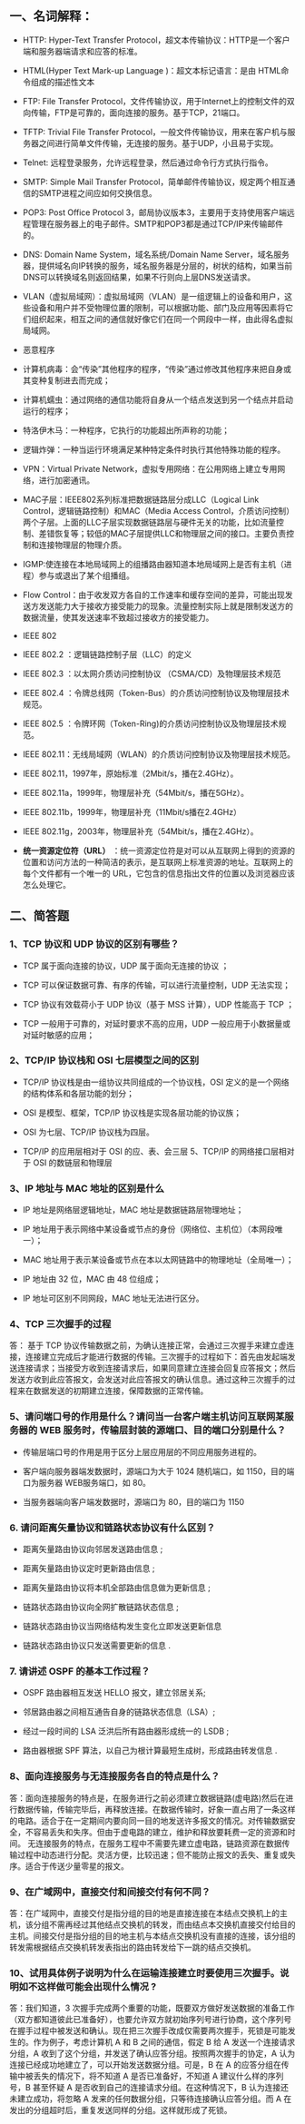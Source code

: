 ## 一、名词解释：

- HTTP: Hyper-Text Transfer Protocol，超文本传输协议：HTTP是一个客户端和服务器端请求和应答的标准。

- HTML(Hyper Text Mark-up Language )：超文本标记语言：是由 HTML命令组成的描述性文本

- FTP: File Transfer Protocol，文件传输协议，用于Internet上的控制文件的双向传输，FTP是可靠的，面向连接的服务。基于TCP，21端口。

- TFTP: Trivial File Transfer Protocol，一般文件传输协议，用来在客户机与服务器之间进行简单文件传输，无连接的服务。基于UDP，小且易于实现。

- Telnet: 远程登录服务，允许远程登录，然后通过命令行方式执行指令。

- SMTP: Simple Mail Transfer Protocol，简单邮件传输协议，规定两个相互通信的SMTP进程之间应如何交换信息。

- POP3: Post Office Protocol 3，邮局协议版本3，主要用于支持使用客户端远程管理在服务器上的电子邮件。SMTP和POP3都是通过TCP/IP来传输邮件的。

- DNS: Domain Name System，域名系统/Domain Name Server，域名服务器，提供域名向IP转换的服务，域名服务器是分层的，树状的结构，如果当前DNS可以转换域名则返回结果，如果不行则向上层DNS发送请求。

- VLAN（虚拟局域网）：虚拟局域网（VLAN）是一组逻辑上的设备和用户，这些设备和用户并不受物理位置的限制，可以根据功能、部门及应用等因素将它们组织起来，相互之间的通信就好像它们在同一个网段中一样，由此得名虚拟局域网。

- 恶意程序 

- 计算机病毒：会“传染”其他程序的程序，“传染”通过修改其他程序来把自身或其变种复制进去而完成；

- 计算机蠕虫：通过网络的通信功能将自身从一个结点发送到另一个结点并启动运行的程序；

- 特洛伊木马：一种程序，它执行的功能超出所声称的功能；

- 逻辑炸弹：一种当运行环境满足某种特定条件时执行其他特殊功能的程序。

- VPN：Virtual Private Network，虚拟专用网络：在公用网络上建立专用网络，进行加密通讯。

- MAC子层：IEEE802系列标准把数据链路层分成LLC（Logical Link Control，逻辑链路控制）和MAC（Media Access Control，介质访问控制）两个子层。上面的LLC子层实现数据链路层与硬件无关的功能，比如流量控制、差错恢复等；较低的MAC子层提供LLC和物理层之间的接口。主要负责控制和连接物理层的物理介质。

- IGMP:使连接在本地局域网上的组播路由器知道本地局域网上是否有主机（进程）参与或退出了某个组播组。

- Flow Control：由于收发双方各自的工作速率和缓存空间的差异，可能出现发送方发送能力大于接收方接受能力的现象。流量控制实际上就是限制发送方的数据流量，使其发送速率不致超过接收方的接受能力。

- IEEE 802 

- IEEE 802.2 ：逻辑链路控制子层（LLC）的定义

- IEEE 802.3 ：以太网介质访问控制协议 （CSMA/CD）及物理层技术规范

- IEEE 802.4 ：令牌总线网（Token-Bus）的介质访问控制协议及物理层技术规范。

- IEEE 802.5 ：令牌环网（Token-Ring)的介质访问控制协议及物理层技术规范。

- IEEE 802.11：无线局域网（WLAN）的介质访问控制协议及物理层技术规范。

- IEEE 802.11，1997年，原始标准（2Mbit/s，播在2.4GHz）。

- IEEE 802.11a，1999年，物理层补充（54Mbit/s，播在5GHz）。

- IEEE 802.11b，1999年，物理层补充（11Mbit/s播在2.4GHz）

- IEEE 802.11g，2003年，物理层补充（54Mbit/s，播在2.4GHz）。

- **统一资源定位符（URL）** ：统一资源定位符是对可以从互联网上得到的资源的位置和访问方法的一种简洁的表示，是互联网上标准资源的地址。互联网上的每个文件都有一个唯一的 URL，它包含的信息指出文件的位置以及浏览器应该怎么处理它。



## 二、简答题

### 1、TCP 协议和 UDP 协议的区别有哪些？

- TCP 属于面向连接的协议，UDP 属于面向无连接的协议 ；

- TCP 可以保证数据可靠、有序的传输，可以进行流量控制，UDP 无法实现；

- TCP 协议有效载荷小于 UDP 协议（基于 MSS 计算），UDP 性能高于 TCP ；

- TCP 一般用于可靠的，对延时要求不高的应用，UDP 一般应用于小数据量或对延时敏感的应用；

### 2、TCP/IP 协议栈和 OSI 七层模型之间的区别

- TCP/IP 协议栈是由一组协议共同组成的一个协议栈，OSI 定义的是一个网络的结构体系和各层功能的划分；

- OSI 是模型、框架，TCP/IP 协议栈是实现各层功能的协议族；

- OSI 为七层、TCP/IP 协议栈为四层。

- TCP/IP 的应用层相对于 OSI 的应、表、会三层 5、TCP/IP 的网络接口层相对于 OSI 的数链层和物理层

### 3、IP 地址与 MAC 地址的区别是什么

- IP 地址是网络层逻辑地址，MAC 地址是数据链路层物理地址；

- IP 地址用于表示网络中某设备或节点的身份（网络位、主机位）（本网段唯一）；

- MAC 地址用于表示某设备或节点在本以太网链路中的物理地址（全局唯一）；

- IP 地址由 32 位，MAC 由 48 位组成；

- IP 地址可区别不同网段，MAC 地址无法进行区分。

### 4、TCP 三次握手的过程

答： 基于 TCP 协议传输数据之前，为确认连接正常，会通过三次握手来建立虚连接，连接建立完成后才能进行数据的传输。三次握手的过程如下：首先由发起端发送连接请求；当接受方收到连接请求后，如果同意建立连接会回复应答报文；然后发送方收到此应答报文，会发送对此应答报文的确认信息。通过这种三次握手的过程来在数据发送的初期建立连接，保障数据的正常传输。

### 5、请问端口号的作用是什么？请问当一台客户端主机访问互联网某服务器的 WEB 服务时，传输层封装的源端口、目的端口分别是什么？

- 传输层端口号的作用是用于区分上层应用层的不同应用服务进程的。

- 客户端向服务器端发数据时，源端口为大于 1024 随机端口，如 1150，目的端口为服务器 WEB服务端口，如 80。

- 当服务器端向客户端发数据时，源端口为 80，目的端口为 1150

### 6. 请问距离矢量协议和链路状态协议有什么区别？

- 距离矢量路由协议向邻居发送路由信息 ;

- 距离矢量路由协议定时更新路由信息 ;

- 距离矢量路由协议将本机全部路由信息做为更新信息 ;

- 链路状态路由协议向全网扩散链路状态信息 ;

- 链路状态路由协议当网络结构发生变化立即发送更新信息

- 链路状态路由协议只发送需要更新的信息 .

### 7. 请讲述 OSPF 的基本工作过程？

- OSPF 路由器相互发送 HELLO 报文，建立邻居关系;

- 邻居路由器之间相互通告自身的链路状态信息（LSA）;

- 经过一段时间的 LSA 泛洪后所有路由器形成统一的 LSDB ;

- 路由器根据 SPF 算法，以自己为根计算最短生成树，形成路由转发信息 .

### 8、面向连接服务与无连接服务各自的特点是什么？

答：面向连接服务的特点是，在服务进行之前必须建立数据链路(虚电路)然后在进行数据传输，传输完毕后，再释放连接。在数据传输时，好象一直占用了一条这样的电路。适合于在一定期间内要向同一目的地发送许多报文的情况。对传输数据安全，不容易丢失和失序。但由于虚电路的建立，维护和释放要耗费一定的资源和时间。
无连接服务的特点，在服务工程中不需要先建立虚电路，链路资源在数据传输过程中动态进行分配。灵活方便，比较迅速；但不能防止报文的丢失、重复或失序。适合于传送少量零星的报文。

### 9、在广域网中，直接交付和间接交付有何不同？

答：在广域网中，直接交付是指分组的目的地是直接连接在本结点交换机上的主机，该分组不需再经过其他结点交换机的转发，而由结点本交换机直接交付给目的主机。间接交付是指分组的目的地主机与本结点交换机没有直接的连接，该分组的转发需根据结点交换机转发表指出的路由转发给下一跳的结点交换机。

### 10、试用具体例子说明为什么在运输连接建立时要使用三次握手。说明如不这样做可能会出现什么情况 ?

答：我们知道，3 次握手完成两个重要的功能，既要双方做好发送数据的准备工作（双方都知道彼此已准备好），也要允许双方就初始序列号进行协商，这个序列号在握手过程中被发送和确认。现在把三次握手改成仅需要两次握手，死锁是可能发生的。作为例子，考虑计算机 A 和 B 之间的通信，假定 B 给 A 发送一个连接请求分组，A 收到了这个分组，并发送了确认应答分组。按照两次握手的协定，A 认为连接已经成功地建立了，可以开始发送数据分组。可是，B 在 A 的应答分组在传输中被丢失的情况下，将不知道 A 是否已准备好，不知道 A 建议什么样的序列号，B 甚至怀疑 A 是否收到自己的连接请求分组。在这种情况下，B 认为连接还未建立成功，将忽略 A 发来的任何数据分组，只等待连接确认应答分组。而 A 在发出的分组超时后，重复发送同样的分组。这样就形成了死锁。